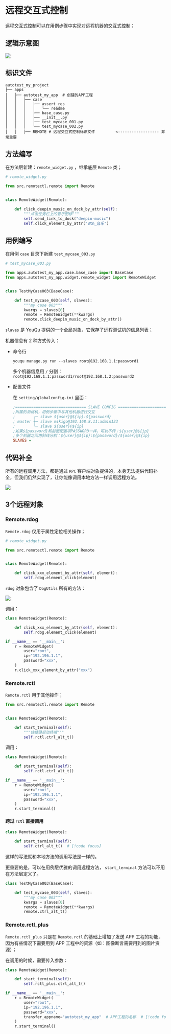 # 远程交互式控制

远程交互式控制可以在用例步骤中实现对远程机器的交互式控制；

## 逻辑示意图

![](/实践/桌面UI自动化/remote_control.png)

## 标识文件

```shell
autotest_my_project
├── apps
│   ├── autotest_my_app  # 创建的APP工程
│   │   ├── case
│   │   │   ├── assert_res  
│   │   │   │   └── readme
│   │   │   ├── base_case.py 
│   │   │   ├── __init__.py
│   │   │   ├── test_mycase_001.py  
│   │   │   └── test_mycase_002.py 
│   │   ├── REMOTE # 远程交互式控制标识文件         <------------------ 非常重要
```



## 方法编写

在方法层新建：`remote_widget.py` ，继承底层 `Remote` 类；

```python
# remote_widget.py

from src.remotectl.remote import Remote


class RemoteWidget(Remote):

    def click_deepin_music_on_dock_by_attr(self):
        """点击任务栏上的音乐图标"""
        self.send_link_to_dock("deepin-music")
        self.click_element_by_attr("Btn_音乐")
```

## 用例编写

在用例 `case` 目录下新建 `test_mycase_003.py`

```python
# test_mycase_003.py

from apps.autotest_my_app.case.base_case import BaseCase
from apps.autotest_my_app.widget.remote_widget import RemoteWidget


class TestMyCase003(BaseCase):

    def test_mycase_003(self, slaves):
        """my case 003"""
        kwargs = slaves[0]
        remote = RemoteWidget(**kwargs)
        remote.click_deepin_music_on_dock_by_attr()
```

`slaves` 是 YouQu 提供的一个全局对象，它保存了远程测试机的信息列表；

机器信息有 2 种方式传入：

- 命令行

  ```shell
  youqu manage.py run --slaves root@192.168.1.1:password1
  ```

  多个机器信息用 `/` 分割：`root@192.168.1.1:password1/root@192.168.1.2:password2`

- 配置文件

  在 `setting/globalconfig.ini` 里面：

  ```ini
  ;=============================== SLAVE CONFIG ===================================
  ;附属的测试机，用例步骤中与其他机器进行交互
  ;        ┌─ slave ${user}@${ip}:${password}
  ; master ┼─ slave mikigo@192.168.8.11:admin123
  ;        └─ slave ${user}@${ip}
  ;如果${password}和前面配置项PASSWORD一样，可以不传：${user}@${ip}
  ;多个机器之间用斜线分割：${user}@${ip}:${password}/${user}@${ip}
  SLAVES =
  ```

## 代码补全

所有的远程调用方法，都是通过 `RPC` 客户端对象提供的，本身无法提供代码补全，但我们仍然实现了，让你能像调用本地方法一样调用远程方法。

![](/实践/桌面UI自动化/remote_complete.gif)

## 3个远程对象

### Remote.rdog

`Remote.rdog` 仅用于属性定位相关操作；

```python
# remote_widget.py

from src.remotectl.remote import Remote


class RemoteWidget(Remote):

    def click_xxx_element_by_attr(self, element):
        self.rdog.element_click(element)
```

`rdog` 对象包含了 `DogUtils` 所有的方法：

![](/实践/桌面UI自动化/rdog.png)

调用：

```python
class RemoteWidget(Remote):

    def click_xxx_element_by_attr(self, element):
        self.rdog.element_click(element)

if __name__ == '__main__':
    r = RemoteWidget(
        user="root",
        ip="192.196.1.1",
        password="xxx",
    )
    r.click_xxx_element_by_attr("xxx")
```

### Remote.rctl

`Remote.rctl` 用于其他操作；

```python
from src.remotectl.remote import Remote


class RemoteWidget(Remote):

    def start_terminal(self):
        """快捷键启动终端"""
        self.rctl.ctrl_alt_t()
```

调用：

```python
class RemoteWidget(Remote):

    def start_terminal(self):
        self.rctl.ctrl_alt_t()

if __name__ == '__main__':
    r = RemoteWidget(
        user="root",
        ip="192.196.1.1",
        password="xxx",
    )
    r.start_terminal()
```

#### 跨过 `rctl` 直接调用

```python
class RemoteWidget(Remote):

    def start_terminal(self):
        self.ctrl_alt_t()  # [!code focus]
```

这样的写法就和本地方法的调用写法是一样的。

更重要的是，可以在用例层优雅的调用远程方法， `start_terminal` 方法可以不用在方法层定义了。

```python
class TestMyCase003(BaseCase):

    def test_mycase_003(self, slaves):
        """my case 003"""
        kwargs = slaves[0]
        remote = RemoteWidget(**kwargs)
        remote.ctrl_alt_t()
```

### Remote.rctl_plus

`Remote.rctl_plus` 只是在 `Remote.rctl`  的基础上增加了发送 APP 工程的功能，因为有些情况下需要用到 APP 工程中的资源（如：图像断言需要用到的图片资源）；

在调用的时候，需要传入参数：

```python
class RemoteWidget(Remote):

    def start_terminal(self):
        self.rctl_plus.ctrl_alt_t()

if __name__ == '__main__':
    r = RemoteWidget(
        user="root", 
        ip="192.196.1.1", 
        password="xxx", 
        transfer_appname="autotest_my_app"  # APP工程的名称  # [!code focus]
    )
    r.start_terminal()
```

